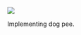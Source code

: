![](https://db-feed.s3.amazonaws.com/legacy/Screen_Shot_2017_12_06_at_11_33_05_PM-1512621208375.png)

Implementing dog pee.
